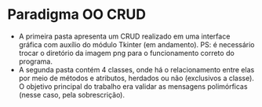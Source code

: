 # Paradigma OO CRUD
- A primeira pasta apresenta um CRUD realizado em uma interface gráfica com auxílio do módulo Tkinter (em andamento).
PS: é necessário trocar o diretório da imagem png para o funcionamento correto do programa.
- A segunda pasta contém 4 classes, onde há o relacionamento entre elas por meio de métodos e atributos, herdados ou não (exclusivos a classe). O objetivo principal do trabalho era validar as mensagens polimórficas (nesse caso, pela sobrescrição).

